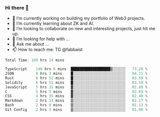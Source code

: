 ### Hi there 👋

- 🔭 I’m currently working on building my portfolio of Web3 projects. 
- 🌱 I’m currently learning about ZK and AI.
- 👯 I’m looking to collaborate on new and interesting projects, just hit me up. 
- 🤔 I’m looking for help with ... 
- 💬 Ask me about ...
- 📫 How to reach me: TG @fabbaist

<!--
**fabbaisteth/fabbaisteth** is a ✨ _special_ ✨ repository because its `README.md` (this file) appears on your GitHub profile.

Here are some ideas to get you started:

- 🔭 I’m currently working on ...
- 🌱 I’m currently learning ...
- 👯 I’m looking to collaborate on ...
- 🤔 I’m looking for help with ...
- 💬 Ask me about ...
- 📫 How to reach me: ...
- 😄 Pronouns: ...
- ⚡ Fun fact: ...
-->

<!--START_SECTION:waka-->

```rust
Total Time: 189 hrs 14 mins

TypeScript    140 hrs 6 mins  ██████████████████▒░░░░░░   73.28 %
JSON          8 hrs 3 mins    █░░░░░░░░░░░░░░░░░░░░░░░░   04.21 %
Rust          6 hrs 51 mins   █░░░░░░░░░░░░░░░░░░░░░░░░   03.59 %
Solidity      6 hrs 51 mins   █░░░░░░░░░░░░░░░░░░░░░░░░   03.59 %
JavaScript    5 hrs 31 mins   ▓░░░░░░░░░░░░░░░░░░░░░░░░   02.89 %
C             5 hrs 3 mins    ▓░░░░░░░░░░░░░░░░░░░░░░░░   02.65 %
CSS           4 hrs 35 mins   ▓░░░░░░░░░░░░░░░░░░░░░░░░   02.40 %
Markdown      2 hrs 14 mins   ▒░░░░░░░░░░░░░░░░░░░░░░░░   01.17 %
Bash          2 hrs 9 mins    ▒░░░░░░░░░░░░░░░░░░░░░░░░   01.13 %
Git Config    2 hrs 3 mins    ▒░░░░░░░░░░░░░░░░░░░░░░░░   01.08 %
```

<!--END_SECTION:waka-->
